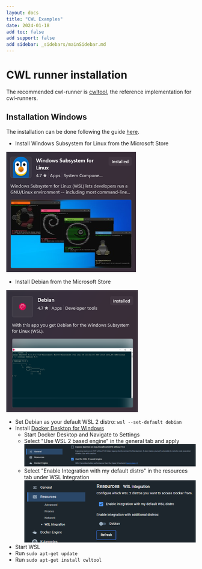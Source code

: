 ```yaml
---
layout: docs
title: "CWL Examples"
date: 2024-01-18
add toc: false
add support: false
add sidebar: _sidebars/mainSidebar.md
---
```


# CWL runner installation

The recommended cwl-runner is [cwltool](https://github.com/common-workflow-language/cwltool), the 
reference implementation for cwl-runners.

## Installation Windows

The installation can be done following the guide [here](https://github.com/common-workflow-language/cwltool#ms-windows-users).

 - Install Windows Subsystem for Linux from the Microsoft Store
 
 ![WSL](./../img/wsl.png)
 
 - Install Debian from the Microsoft Store
 
 ![Debian](./../img/debian.png)
 - Set Debian as your default WSL 2 distro: `wsl --set-default debian`
 - Install [Docker Desktop for Windows](https://desktop.docker.com/win/main/amd64/Docker%20Desktop%20Installer.exe)
   - Start Docker Desktop and Navigate to Settings
   - Select "Use WSL 2 based engine" in the general tab and apply
    ![Docker WSL2](./../img/docker_wsl2.png)
   - Select "Enable Integration with my default distro" in the resources tab under WSL Integration
    ![Docker WSL Integration](./../img/docker_wsl_integration.png)
 - Start WSL
 - Run `sudo apt-get update`
 - Run `sudo apt-get install cwltool`